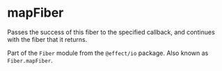 # mapFiber

Passes the success of this fiber to the specified callback, and continues
with the fiber that it returns.

Part of the `Fiber` module from the `@effect/io` package. Also known as `Fiber.mapFiber`.
